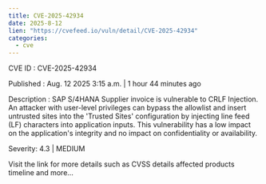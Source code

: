 ```yaml
--- 
title: CVE-2025-42934
date: 2025-8-12
lien: "https://cvefeed.io/vuln/detail/CVE-2025-42934"
categories:
  - cve
---
```


CVE ID : CVE-2025-42934

Published :  Aug. 12
2025
3:15 a.m. | 1 hour
44 minutes ago

Description : SAP S/4HANA Supplier invoice is vulnerable to CRLF Injection. An attacker with user-level privileges can bypass the allowlist and insert untrusted sites into the 'Trusted Sites' configuration by injecting line feed (LF) characters into application inputs. This vulnerability has a low impact on the application's integrity and no impact on confidentiality or availability.

Severity: 4.3 | MEDIUM

Visit the link for more details
such as CVSS details
affected products
timeline
and more...

